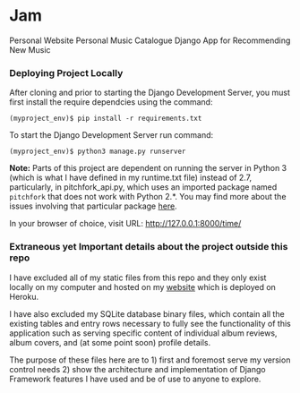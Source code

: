 # Jam
Personal Website 
Personal Music Catalogue
Django App for Recommending New Music

### Deploying Project Locally

After cloning and prior to starting the Django Development Server, you must first install the require dependcies using the command: 

`(myproject_env)$ pip install -r requirements.txt`

To start the Django Development Server run command:

`(myproject_env)$ python3 manage.py runserver`

  **Note:**
  Parts of this project are dependent on running the server in Python 3 (which is what I have defined in my runtime.txt file) instead of 2.7, particularly, in pitchfork_api.py, which uses an imported package named `pitchfork` that does not work with Python 2.*. You may find more about the issues involving that particular package [here](https://github.com/michalczaplinski/pitchfork).

In your browser of choice, visit URL: http://127.0.0.1:8000/time/

### Extraneous yet Important details about the project outside this repo

I have excluded all of my static files from this repo and they only exist locally on my computer and hosted on my [website](http://www.evancarter.me) which is deployed on Heroku.

I have also excluded my SQLite database binary files, which contain all the existing tables and entry rows necessary to fully see the functionality of this application such as serving specific content of individual album reviews, album covers, and (at some point soon) profile details.

The purpose of these files here are to 1) first and foremost serve my version control needs 2) show the architecture and implementation of Django Framework features I have used and be of use to anyone to explore.

